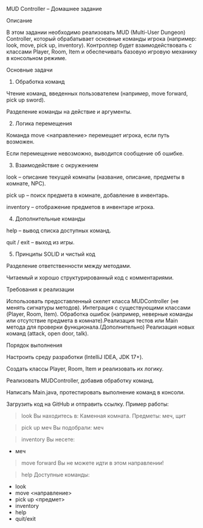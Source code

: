 MUD Controller – Домашнее задание

 Описание

В этом задании необходимо реализовать MUD (Multi-User Dungeon) Controller, который обрабатывает основные команды игрока (например: look, move, pick up, inventory). Контроллер будет взаимодействовать с классами Player, Room, Item и обеспечивать базовую игровую механику в консольном режиме.

 Основные задачи

1. Обработка команд

Чтение команд, введенных пользователем (например, move forward, pick up sword).

Разделение команды на действие и аргументы.

2. Логика перемещения

Команда move <направление> перемещает игрока, если путь возможен.

Если перемещение невозможно, выводится сообщение об ошибке.

3. Взаимодействие с окружением

look – описание текущей комнаты (название, описание, предметы в комнате, NPC).

pick up <item> – поиск предмета в комнате, добавление в инвентарь.

inventory – отображение предметов в инвентаре игрока.

4. Дополнительные команды

help – вывод списка доступных команд.

quit / exit – выход из игры.

5. Принципы SOLID и чистый код

Разделение ответственности между методами.

Читаемый и хорошо структурированный код с комментариями.

 Требования к реализации

 Использовать предоставленный скелет класса MUDController (не менять сигнатуры методов). Интеграция с существующими классами (Player, Room, Item). Обработка ошибок (например, неверные команды или отсутствие предмета в комнате).Реализация тестов или Main метода для проверки функционала.(Дополнительно) Реализация новых команд (attack, open door, talk).

 Порядок выполнения

Настроить среду разработки (IntelliJ IDEA, JDK 17+).

Создать классы Player, Room, Item и реализовать их логику.

Реализовать MUDController, добавив обработку команд.

Написать Main.java, протестировать выполнение команд в консоли.

Загрузить код на GitHub и отправить ссылку. 
Пример работы: 
> look
Вы находитесь в: Каменная комната.
Предметы: меч, щит

> pick up меч
Вы подобрали: меч

> inventory
Вы несете:
- меч

> move forward
Вы не можете идти в этом направлении!

> help
Доступные команды:
- look
- move <направление>
- pick up <предмет>
- inventory
- help
- quit/exit
